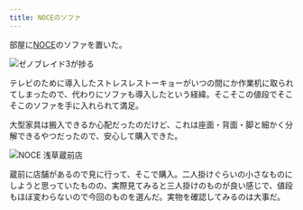 ```yaml
---
title: NOCEのソファ
---
```

部屋に[NOCE](https://www.noce.co.jp/)のソファを置いた。

![](https://lh4.googleusercontent.com/jcuYUalRRHZvHyntwt8TNiQZG3rZOpI1-KCHudPxIfTv9sqawEtOZ_Y3ZGsCxGd-Sr6A81S3OWLll-bsq3461egAUUe8pIFS4SMXJwXZNojgdoQAIarbsxqbSVgXMKMVV0JK5rZ_1zPXc91MaJKbMow "ゼノブレイド3が捗る")

テレビのために導入したストレスレストーキョーがいつの間にか作業机に取られてしまったので、代わりにソファも導入したという経緯。そこそこの値段でそこそこのソファを手に入れられて満足。

大型家具は搬入できるか心配だったのだけど、これは座面・背面・脚と細かく分解できるやつだったので、安心して購入できた。

![](https://lh3.googleusercontent.com/jxrnNeqZQhTFzE8G2oDFyRhXLgcytpeZk4T8LusPMTs1j6BqIgh6EyBZdIrbPxOyeJ4ukiT_i_stnMnXVRyRR9_GKdHZZ2KW8omBSoM8Hmiel3eVoLxvvK9wTxqzRCnb9GV6vxzKwoU8a1-bBfkZmXw "NOCE 浅草蔵前店")

蔵前に店舗があるので見に行って、そこで購入。二人掛けぐらいの小さなものにしようと思っていたものの、実際見てみると三人掛けのものが良い感じで、値段もほぼ変わらないので今回のものを選んだ。実物を確認してみるのは大事だ。

